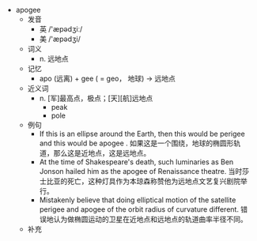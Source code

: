 - apogee
  - 发音
    - 英 /'æpədʒiː/
    - 美 /'æpədʒi/
  - 词义
    - n. 远地点
  - 记忆
    - apo (远离) + gee ( = geo， 地球) → 远地点
  - 近义词
    - n. [军]最高点，极点；[天][航]远地点
      - peak
      - pole
  - 例句
    - If this is an ellipse around the Earth, then this would be perigee and this would be apogee . 如果这是一个围绕，地球的椭圆形轨道，那么这是近地点，这是远地点。
    - At the time of Shakespeare's death, such luminaries as Ben Jonson hailed him as the apogee of Renaissance theatre. 当时莎士比亚的死亡，这种灯具作为本琼森称赞他为远地点文艺复兴剧院举行。
    - Mistakenly believe that doing elliptical motion of the satellite perigee and apogee of the orbit radius of curvature different. 错误地认为做椭圆运动的卫星在近地点和远地点的轨道曲率半径不同。
  - 补充
